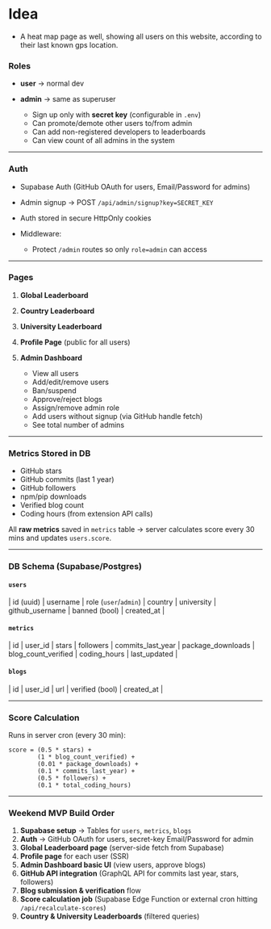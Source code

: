 
# Idea
- A heat map page as well, showing all users on this website, according to their last known gps location.


### **Roles**

* **user** → normal dev
* **admin** → same as superuser

  * Sign up only with **secret key** (configurable in `.env`)
  * Can promote/demote other users to/from admin
  * Can add non-registered developers to leaderboards
  * Can view count of all admins in the system

---

### **Auth**

* Supabase Auth (GitHub OAuth for users, Email/Password for admins)
* Admin signup → POST `/api/admin/signup?key=SECRET_KEY`
* Auth stored in secure HttpOnly cookies
* Middleware:

  * Protect `/admin` routes so only `role=admin` can access

---

### **Pages**

1. **Global Leaderboard**
2. **Country Leaderboard**
3. **University Leaderboard**
4. **Profile Page** (public for all users)
5. **Admin Dashboard**

   * View all users
   * Add/edit/remove users
   * Ban/suspend
   * Approve/reject blogs
   * Assign/remove admin role
   * Add users without signup (via GitHub handle fetch)
   * See total number of admins

---

### **Metrics Stored in DB**

* GitHub stars
* GitHub commits (last 1 year)
* GitHub followers
* npm/pip downloads
* Verified blog count
* Coding hours (from extension API calls)

All **raw metrics** saved in `metrics` table → server calculates score every 30 mins and updates `users.score`.

---

### **DB Schema (Supabase/Postgres)**

#### `users`

\| id (uuid) | username | role (`user`/`admin`) | country | university | github\_username | banned (bool) | created\_at |

#### `metrics`

\| id | user\_id | stars | followers | commits\_last\_year | package\_downloads | blog\_count\_verified | coding\_hours | last\_updated |

#### `blogs`

\| id | user\_id | url | verified (bool) | created\_at |

---

### **Score Calculation**

Runs in server cron (every 30 min):

```
score = (0.5 * stars) +
        (1 * blog_count_verified) +
        (0.01 * package_downloads) +
        (0.1 * commits_last_year) +
        (0.5 * followers) +
        (0.1 * total_coding_hours)
```

---

### **Weekend MVP Build Order**

1. **Supabase setup** → Tables for `users`, `metrics`, `blogs`
2. **Auth** → GitHub OAuth for users, secret-key Email/Password for admin
3. **Global Leaderboard page** (server-side fetch from Supabase)
4. **Profile page** for each user (SSR)
5. **Admin Dashboard basic UI** (view users, approve blogs)
6. **GitHub API integration** (GraphQL API for commits last year, stars, followers)
7. **Blog submission & verification** flow
8. **Score calculation job** (Supabase Edge Function or external cron hitting `/api/recalculate-scores`)
9. **Country & University Leaderboards** (filtered queries)

